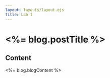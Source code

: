 ```yaml
---
layout: layouts/layout.ejs
title: Lab 1
---
```


<h1><%= blog.postTitle %></h1>
<h2>Content</h2>
  <p><%= blog.blogContent %></p>